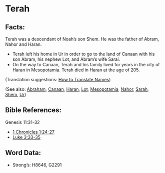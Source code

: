 # Terah

## Facts:

Terah was a descendant of Noah’s son Shem. He was the father of Abram, Nahor and Haran.

* Terah left his home in Ur in order to go to the land of Canaan with his son Abram, his nephew Lot, and Abram’s wife Sarai.
* On the way to Canaan, Terah and his family lived for years in the city of Haran in Mesopotamia. Terah died in Haran at the age of 205.

(Translation suggestions: [How to Translate Names](rc://en/ta/man/translate/translate-names))

(See also: [Abraham](../names/abraham.md), [Canaan](../names/canaan.md), [Haran](../names/haran.md), [Lot](../names/lot.md), [Mesopotamia](../names/mesopotamia.md), [Nahor](../names/nahor.md), [Sarah](../names/sarah.md), [Shem](../names/shem.md), [Ur](../names/ur.md))

## Bible References:

Genesis 11:31-32

* [1 Chronicles 1:24-27](rc://en/tn/help/1ch/01/24)
* [Luke 3:33-35](rc://en/tn/help/luk/03/33)

## Word Data:

* Strong’s: H8646, G2291
